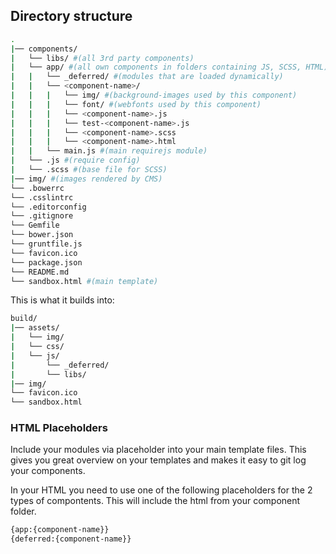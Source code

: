 ## Directory structure

```bash
.
|── components/
|   └── libs/ #(all 3rd party components)
|   └── app/ #(all own components in folders containing JS, SCSS, HTML)
|   |   └── _deferred/ #(modules that are loaded dynamically)
|   |   └── <component-name>/
|   |   |   └── img/ #(background-images used by this component)
|   |   |   └── font/ #(webfonts used by this component)
|   |   |   └── <component-name>.js
|   |   |   └── test-<component-name>.js
|   |   |   └── <component-name>.scss
|   |   |   └── <component-name>.html
|   |   └── main.js #(main requirejs module)
|   └── .js #(require config)
|   └── .scss #(base file for SCSS)
|── img/ #(images rendered by CMS)
└── .bowerrc
└── .csslintrc
└── .editorconfig
└── .gitignore
└── Gemfile
└── bower.json
└── gruntfile.js
└── favicon.ico
└── package.json
└── README.md
└── sandbox.html #(main template)
```

This is what it builds into:

```bash
build/
|── assets/
|   └── img/
|   └── css/
|   └── js/
|       └── _deferred/
|       └── libs/
|── img/
└── favicon.ico
└── sandbox.html
```

### HTML Placeholders

Include your modules via placeholder into your main template files. This gives you great overview on your templates and makes it easy to git log your components.

In your HTML you need to use one of the following placeholders for the 2 types of compontents. This will include the html from your component folder.

```html
{app:{component-name}}
{deferred:{component-name}}
```
